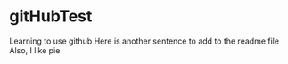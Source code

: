 # gitHubTest
Learning to use github
Here is another sentence to add to the readme file
Also, I like pie
